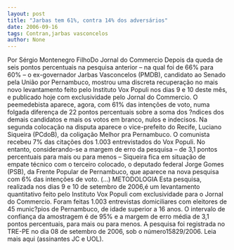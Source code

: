 ```yaml
---
layout: post
title: "Jarbas tem 61%, contra 14% dos adversários"
date: 2006-09-16
tags: Contran,jarbas vasconcelos
author: None
---
```

Por Sérgio Montenegro FilhoDo Jornal do Commercio
Depois da queda de seis pontos percentuais na pesquisa anterior – na qual foi de 66% para 60% – o ex-governador Jarbas Vasconcelos (PMDB), candidato ao Senado pela União por Pernambuco, mostrou uma discreta recuperação no mais novo levantamento feito pelo Instituto Vox Populi nos dias 9 e 10 deste mês, e publicado hoje com exclusividade pelo Jornal do Commercio. 
O peemedebista aparece, agora, com 61% das intenções de voto, numa folgada diferença de 22 pontos percentuais sobre a soma dos ?ndices dos demais candidatos e mais os votos em branco, nulos e indecisos.
Na segunda colocação na disputa aparece o vice-prefeito do Recife, Luciano Siqueira (PCdoB), da coligação Melhor pra Pernambuco. 
O comunista recebeu 7% das citações dos 1.003 entrevistados do Vox Populi. No entanto, considerando-se a margem de erro da pesquisa – de 3,1 pontos percentuais para mais ou para menos – Siqueira fica em situação de empate técnico com o terceiro colocado, o deputado federal Jorge Gomes (PSB), da Frente Popular de Pernambuco, que aparece na nova pesquisa com 6% das intenções de voto.
(...)
METODOLOGIA
Esta pesquisa, realizada nos dias 9 e 10 de setembro de 2006,é um levantamento quantitativo feito pelo Instituto Vox Populi com exclusividade para o Jornal do Commercio.
Foram feitas 1.003 entrevistas domiciliares com eleitores de 45 munic?pios de Pernambuco, de idade superior a 16 anos. 
O intervalo de confiança da amostragem é de 95% e a margem de erro média de 3,1 pontos percentuais, para mais ou para menos. A pesquisa foi registrada no TRE-PE no dia 08 de setembro de 2006, sob o número15829/2006.
Leia mais aqui (assinantes JC e UOL). 